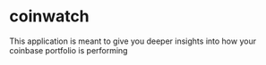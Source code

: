 # coinwatch
This application is meant to give you deeper insights into how your coinbase portfolio is performing
